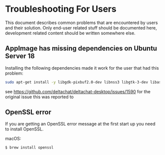 # Troubleshooting For Users

This document describes common problems that are encountered by users and their solution.
Only end-user related stuff should be documented here, development related content should be written somewhere else.

## AppImage has missing dependencies on Ubuntu Server 18

Installing the following dependencies made it work for the user that had this problem:

```sh
sudo apt-get install -y libgdk-pixbuf2.0-dev libnss3 libgtk-3-dev libasound2-dev build-essential
```

see https://github.com/deltachat/deltachat-desktop/issues/1590 for the original issue this was reported to

## OpenSSL error

If you are getting an OpenSSL error message at the first start up you need to install OpenSSL.

macOS:

```
$ brew install openssl
```

